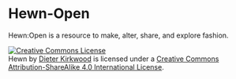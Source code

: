 # Hewn-Open
Hewn:Open is a resource to make, alter, share, and explore fashion.

<a rel="license" href="http://creativecommons.org/licenses/by-sa/4.0/"><img alt="Creative Commons License" style="border-width:0" src="https://i.creativecommons.org/l/by-sa/4.0/88x31.png" /></a><br /><span xmlns:dct="http://purl.org/dc/terms/" property="dct:title">Hewn</span> by <a xmlns:cc="http://creativecommons.org/ns#" href="http://dieterkirkwood.com/index.html" property="cc:attributionName" rel="cc:attributionURL">Dieter Kirkwood</a> is licensed under a <a rel="license" href="http://creativecommons.org/licenses/by-sa/4.0/">Creative Commons Attribution-ShareAlike 4.0 International License</a>.
